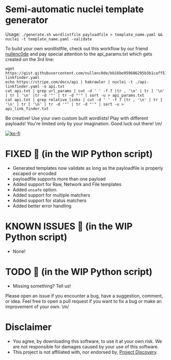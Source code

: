 # Semi-automatic nuclei template generator

Usage:
`./generate.sh wordlistfile payloadfile > template_name.yaml && nuclei -t template_name.yaml -validate`

To build your own wordlistfile, check out this workflow by our friend [nullenc0de](https://twitter.com/nullenc0de/status/1423973855941509124) and pay special attention to the api_params.txt which gets created on the 3rd line:
```
wget https://gist.githubusercontent.com/nullenc0de/bb16be959686295b3b1caff519cc3e05/raw/2016dc0e692821ec045edd5ae5c0aba5ec9ec3f1/api-linkfinder.yaml
echo https://stripe.com/docs/api | hakrawler | nuclei -t ./api-linkfinder.yaml -o api.txt
cat api.txt | grep url_params | cut -d ' ' -f 7 |tr , '\n' | tr ] '\n' | tr [ '\n' |tr -d '"' | tr -d "'" | sort -u > api_params.txt
cat api.txt | grep relative_links | cut -d ' ' -f 7 |tr , '\n' | tr ] '\n' | tr [ '\n' | tr -d '"' | tr -d "'" | sort -u > api_link_finder.txt
```

Be creative! Use your own custom built wordlists! Play with different payloads! You're limited only by your imagination. Good luck out there! \m/

[![ko-fi](https://ko-fi.com/img/githubbutton_sm.svg)](https://ko-fi.com/S6S1MHNPY) 

# FIXED 🥳 (in the WIP Python script)
* Generated templates now validate as long as the payloadfile is properly escaped or encoded 
* payloadfile supports more than one payload
* Added support for Raw, Network and File templates
* Added `unsafe` option.
* Added support for multiple matchers
* Added support for status matchers
* Added better error handling

# KNOWN ISSUES 🤒 (in the WIP Python script)
* None!

# TODO 🔨 (in the WIP Python script)
* Missing something? Tell us!

Please open an issue if you encounter a bug, have a suggestion, comment, or idea. Feel free to open a pull request if you want to fix a bug or make an improvement of your own. \m/

# Disclaimer
* You agree, by downloading this software, to use it at your own risk. We are not responsible for damages caused by your use of this software.
* This project is not affiliated with, nor endorsed by, [Project Discovery](https://github.com/projectdiscovery).

